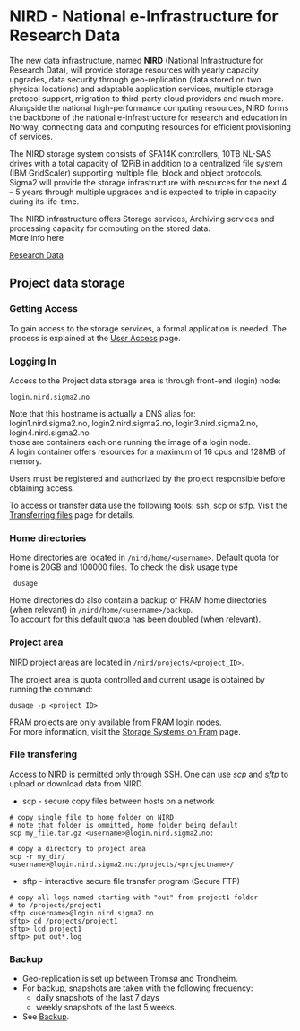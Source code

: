 # NIRD - National e-Infrastructure for Research Data

The new data infrastructure, named **NIRD** (National Infrastructure for Research Data),
will provide storage resources with yearly capacity upgrades, data security
through geo-replication (data stored on two physical locations) and adaptable
application services, multiple storage protocol support, migration to third-party
cloud providers and much more. Alongside the national high-performance computing
resources, NIRD forms the backbone of the national e-infrastructure for research
and education in Norway, connecting data and computing resources for efficient
provisioning of services.

The NIRD storage system consists of SFA14K controllers, 10TB NL-SAS drives with
a total capacity of 12PiB in addition to a centralized file system
(IBM GridScaler) supporting multiple file, block and object protocols. Sigma2
will provide the storage infrastructure with resources for the next 4 – 5 years
through multiple upgrades and is expected to triple in capacity during its life-time.

The NIRD infrastructure offers Storage services, Archiving services and  processing capacity for computing on the stored data.  
More info here

[Research Data](https://www.sigma2.no/content/data-storage)


## Project data storage

### Getting Access

To gain access to the storage services, a formal application is needed. The process
is explained at the [User Access](https://www.sigma2.no/node/36) page.

### Logging In

Access to the Project data storage area is through front-end (login) node:

    login.nird.sigma2.no

Note that this hostname is actually a DNS alias for:   
login1.nird.sigma2.no, login2.nird.sigma2.no, login3.nird.sigma2.no, login4.nird.sigma2.no   
those are containers each one running the image of a login node.   
A login container offers resources for a maximum of 16 cpus and 128MB of memory.

Users must be registered and authorized by the project responsible before obtaining access.

To access or transfer data use the following tools: ssh, scp or stfp. Visit the [Transferring files](https://documentation.sigma2.no/storage/file-transfering.html) page for details.


### Home directories

Home directories are located in `/nird/home/<username>`.
Default quota for home is 20GB and 100000 files. To check the disk usage type

     dusage
     
Home directories do also contain a backup of FRAM home directories (when relevant) in `/nird/home/<username>/backup`.   
To account for this default quota has been doubled (when relevant).

### Project area

NIRD project areas are located in `/nird/projects/<project_ID>`.

The project area is quota controlled and current usage is obtained by running the command:

    dusage -p <project_ID>

FRAM projects are only available from FRAM login nodes.   
For more information, visit the [Storage Systems on Fram](storagesystems.md) page.



### File transfering
Access to NIRD is permitted only through SSH.
One can use *scp* and *sftp* to upload or download data from NIRD.

* scp - secure copy files between hosts on a network

```
# copy single file to home folder on NIRD
# note that folder is ommitted, home folder being default
scp my_file.tar.gz <username>@login.nird.sigma2.no:

# copy a directory to project area
scp -r my_dir/ <username>@login.nird.sigma2.no:/projects/<projectname>/
```

* sftp - interactive secure file transfer program (Secure FTP)

```
# copy all logs named starting with "out" from project1 folder
# to /projects/project1
sftp <username>@login.nird.sigma2.no
sftp> cd /projects/project1
sftp> lcd project1
sftp> put out*.log
```

### Backup

* Geo-replication is set up between Tromsø and Trondheim.
* For backup, snapshots are taken with the following frequency:
    * daily snapshots of the last 7 days
    * weekly snapshots of the last 5 weeks. 
* See [Backup](backup.md).


